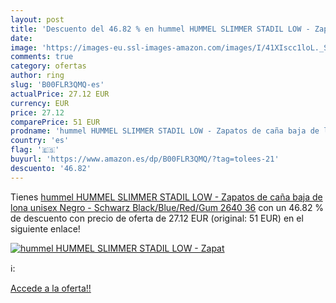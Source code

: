 ```yaml
---
layout: post
title: 'Descuento del 46.82 % en hummel HUMMEL SLIMMER STADIL LOW - Zapat'
date: 
image: 'https://images-eu.ssl-images-amazon.com/images/I/41XIscc1loL._SL200_.jpg'
comments: true
category: ofertas
author: ring
slug: 'B00FLR3QMQ-es'
actualPrice: 27.12 EUR
currency: EUR
price: 27.12
comparePrice: 51 EUR
prodname: 'hummel HUMMEL SLIMMER STADIL LOW - Zapatos de caña baja de lona unisex  Negro - Schwarz  Black/Blue/Red/Gum 2640   36'
country: 'es'
flag: '🇪🇸'
buyurl: 'https://www.amazon.es/dp/B00FLR3QMQ/?tag=tolees-21'
descuento: '46.82'
---
```


Tienes [hummel HUMMEL SLIMMER STADIL LOW - Zapatos de caña baja de lona unisex  Negro - Schwarz  Black/Blue/Red/Gum 2640   36](https://www.amazon.es/dp/B00FLR3QMQ/?tag=tolees-21) con un 46.82 % de descuento con precio de oferta de 27.12 EUR (original: 51 EUR) en el siguiente enlace!

[![hummel HUMMEL SLIMMER STADIL LOW - Zapat](https://images-eu.ssl-images-amazon.com/images/I/41XIscc1loL._SL200_.jpg)](https://www.amazon.es/dp/B00FLR3QMQ/?tag=tolees-21)

ℹ️:


[Accede a la oferta!!](https://www.amazon.es/dp/B00FLR3QMQ/?tag=tolees-21)
